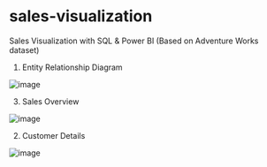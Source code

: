 # sales-visualization
Sales Visualization with SQL &amp; Power BI (Based on Adventure Works dataset)

1. Entity Relationship Diagram

![image](https://github.com/QuanPham19/sales-visualization/assets/106662700/d81cd83f-64bd-4c44-9754-f472525d77d8)

3. Sales Overview

![image](https://github.com/QuanPham19/sales-visualization/assets/106662700/42fa1f49-c110-4c13-a796-da890d22c5c5)

2. Customer Details
   
![image](https://github.com/QuanPham19/sales-visualization/assets/106662700/2cf1f914-9d13-4e41-aabf-aee3ca3cbd9c)


